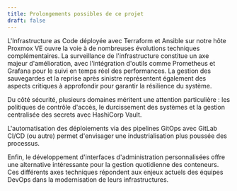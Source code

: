 ```yaml
---
title: Prolongements possibles de ce projet
draft: false
---
```

L'Infrastructure as Code déployée avec Terraform et Ansible sur notre hôte Proxmox VE ouvre la voie à de nombreuses évolutions techniques complémentaires. La surveillance de l'infrastructure constitue un axe majeur d'amélioration, avec l'intégration d'outils comme Prometheus et Grafana pour le suivi en temps réel des performances. La gestion des sauvegardes et la reprise après sinistre représentent également des aspects critiques à approfondir pour garantir la résilience du système.

Du côté sécurité, plusieurs domaines méritent une attention particulière : les politiques de contrôle d'accès, le durcissement des systèmes et la gestion centralisée des secrets avec HashiCorp Vault. 

L'automatisation des déploiements via des pipelines GitOps avec GitLab CI/CD (ou autre) permet d'envisager une industrialisation plus poussée des processus.

Enfin, le développement d'interfaces d'administration personnalisées offre une alternative intéressante pour la gestion quotidienne des conteneurs. Ces différents axes techniques répondent aux enjeux actuels des équipes DevOps dans la modernisation de leurs infrastructures.